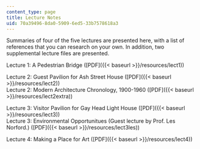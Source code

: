 ```yaml
---
content_type: page
title: Lecture Notes
uid: 70a39496-8da0-5909-6ed5-33b7578618a3
---
```


Summaries of four of the five lectures are presented here, with a list of references that you can research on your own. In addition, two supplemental lecture files are presented.

Lecture 1: A Pedestrian Bridge ([PDF]({{< baseurl >}}/resources/lect1))

Lecture 2: Guest Pavilion for Ash Street House ([PDF]({{< baseurl >}}/resources/lect2))  
Lecture 2: Modern Architecture Chronology, 1900-1960 ([PDF]({{< baseurl >}}/resources/lect2extra))

Lecture 3: Visitor Pavilion for Gay Head Light House ([PDF]({{< baseurl >}}/resources/lect3))  
Lecture 3: Environmental Opportunitues (Guest lecture by Prof. Les Norford.) ([PDF]({{< baseurl >}}/resources/lect3les))

Lecture 4: Making a Place for Art ([PDF]({{< baseurl >}}/resources/lect4))